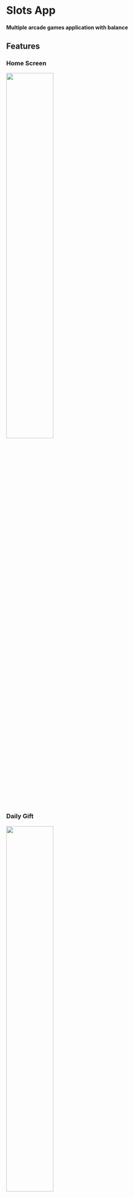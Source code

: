 # Slots App
#### Multiple arcade games application with balance
## Features
### Home Screen

<img src="https://github.com/troublecatcher/slots/assets/91335963/2c74b905-5514-4d95-8d90-c4fc80ce3d5b" width="50%"/>

### Daily Gift

<img src="https://github.com/troublecatcher/slots/assets/91335963/893c35f7-c74e-4404-9506-ac16b31cb089" width="50%"/>

### Slot Machine

<img src="https://github.com/troublecatcher/slots/assets/91335963/8fe296f3-1ab5-4b49-aa6d-7eb6aa97bfa4" width="50%"/>

### Pokies

<img src="https://github.com/troublecatcher/slots/assets/91335963/e4723100-7133-4e3a-a4a8-56a9a44d485a" width="50%"/>

### Roulette

<img src="https://github.com/troublecatcher/slots/assets/91335963/d479b4e4-1293-4dd8-bf80-1f7c657c1683" width="50%"/>
